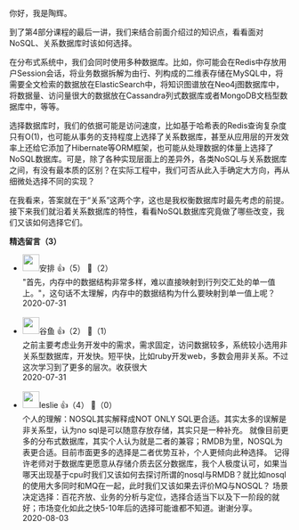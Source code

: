 你好，我是陶辉。

到了第4部分课程的最后一讲，我们来结合前面介绍过的知识点，看看面对NoSQL、关系数据库时该如何选择。

在分布式系统中，我们会同时使用多种数据库。比如，你可能会在Redis中存放用户Session会话，将业务数据拆解为由行、列构成的二维表存储在MySQL中，将需要全文检索的数据放在ElasticSearch中，将知识图谱放在Neo4j图数据库中，将数据量、访问量很大的数据放在Cassandra列式数据库或者MongoDB文档型数据库中，等等。

选择数据库时，我们的依据可能是访问速度，比如基于哈希表的Redis查询复杂度只有O(1)，也可能从事务的支持程度上选择了关系数据库，甚至从应用层的开发效率上还给它添加了Hibernate等ORM框架，也可能从处理数据的体量上选择了NoSQL数据库。可是，除了各种实现层面上的差异外，各类NoSQL与关系数据库之间，有没有最本质的区别？在实际工程中，我们可否从此入手确定大方向，再从细微处选择不同的实现？

在我看来，答案就在于“关系”这两个字，这也是我权衡数据库时最先考虑的前提。接下来我们就沿着关系数据库的特性，看看NoSQL数据库究竟做了哪些改变，我们又该如何选择它们。
<div><strong>精选留言（3）</strong></div><ul>
<li><img src="https://static001.geekbang.org/account/avatar/00/13/39/fa/a7edbc72.jpg" width="30px"><span>安排</span> 👍（5） 💬（2）<div>&quot;首先，内存中的数据结构非常多样，难以直接映射到行列交汇处的单一值上。&quot;，这句话不太理解，内存中的数据结构为什么要映射到单一值上呢？</div>2020-07-31</li><br/><li><img src="https://static001.geekbang.org/account/avatar/00/0f/52/14/397145a4.jpg" width="30px"><span>谷鱼</span> 👍（2） 💬（1）<div>之前主要考虑业务开发中的需求，需求固定，访问数据较多，系统较小选用非关系型数据库，开发快。短平快，比如ruby开发web，多数会用非关系。不过这次学习到了更多的层次。收获很大</div>2020-07-31</li><br/><li><img src="https://static001.geekbang.org/account/avatar/00/14/34/df/64e3d533.jpg" width="30px"><span>leslie</span> 👍（4） 💬（0）<div>个人的理解：NOSQL其实解释成NOT ONLY SQL更合适。其实太多的误解是非关系型，认为no sql是可以随意存放存储，其实只是一种补充。
就像目前更多的分布式数据库，其实个人认为就是二者的兼容；RMDB为里，NOSQL为表更合适。目前市面更多的选择是二者优势互补，个人更倾向此种选择。
记得许老师对于数据库更愿意从存储介质去区分数据库，我个人极度认可，如果当哪天出现基于cpu时我们又该如何去探讨所谓的nosql与RMDB？就比如nosql的使用大多同时和MQ在一起，此时我们又该如果去评价MQ与NOSQL？
场景决定选择：百花齐放、业务的分析与定位，选择合适当下以及下一阶段的就好；市场变化如此之快5-10年后的选择可能谁都不知道。谢谢分享。</div>2020-08-03</li><br/>
</ul>